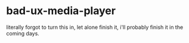 # bad-ux-media-player
literally forgot to turn this in, let alone finish it, i'll probably finish it in the coming days.
